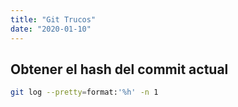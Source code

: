 ```yaml
---
title: "Git Trucos"
date: "2020-01-10"
---
```


## Obtener el hash del commit actual

```bash
git log --pretty=format:'%h' -n 1
```

